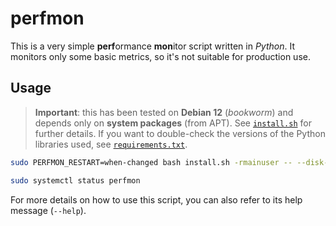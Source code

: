 # perfmon

This is a very simple **perf**ormance **mon**itor script written in _Python_. It monitors only some basic metrics, so it's not suitable for production use.

## Usage

> **Important**: this has been tested on **Debian 12** (_bookworm_) and depends only on **system packages** (from APT). See [`install.sh`](install.sh) for further details. If you want to double-check the versions of the Python libraries used, see [`requirements.txt`](requirements.txt).

```bash
sudo PERFMON_RESTART=when-changed bash install.sh -rmainuser -- --disk-free-mb=2048

sudo systemctl status perfmon
```

For more details on how to use this script, you can also refer to its help message (`--help`).
